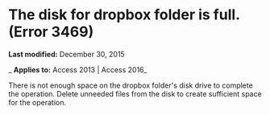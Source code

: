 
# The disk for dropbox folder <name> is full. (Error 3469)

 **Last modified:** December 30, 2015

 _ **Applies to:** Access 2013 | Access 2016_

There is not enough space on the dropbox folder's disk drive to complete the operation. Delete unneeded files from the disk to create sufficient space for the operation.

